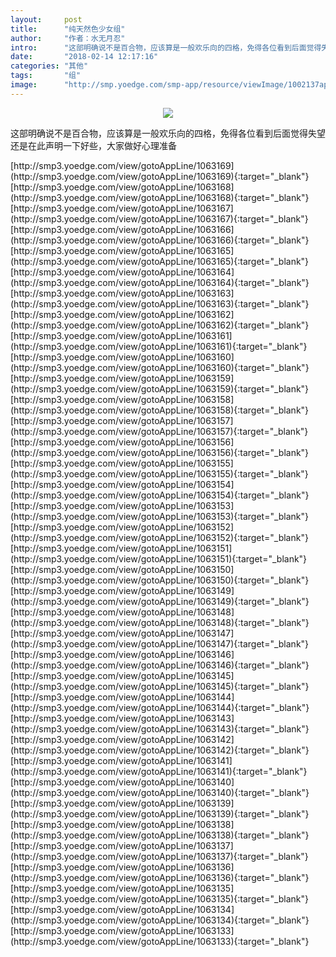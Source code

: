 ```yaml
---
layout:     post
title:      "纯天然色少女组"
author:     "作者：水无月忍"
intro:      "这部明确说不是百合物，应该算是一般欢乐向的四格，免得各位看到后面觉得失望还是在此声明一下好些，大家做好心理准备"
date:       "2018-02-14 12:17:16"
categories: "其他"
tags:       "组"
image:      "http://smp.yoedge.com/smp-app/resource/viewImage/1002137appline.png"
---
```

<div style="text-align: center">
<p><img src="http://smp.yoedge.com/smp-app/resource/viewImage/1002137appline.png"/></p>
</div>
<p class="post-meta">
<span>这部明确说不是百合物，应该算是一般欢乐向的四格，免得各位看到后面觉得失望还是在此声明一下好些，大家做好心理准备</span>
</p>
[http://smp3.yoedge.com/view/gotoAppLine/1063169](http://smp3.yoedge.com/view/gotoAppLine/1063169){:target="_blank"}
[http://smp3.yoedge.com/view/gotoAppLine/1063168](http://smp3.yoedge.com/view/gotoAppLine/1063168){:target="_blank"}
[http://smp3.yoedge.com/view/gotoAppLine/1063167](http://smp3.yoedge.com/view/gotoAppLine/1063167){:target="_blank"}
[http://smp3.yoedge.com/view/gotoAppLine/1063166](http://smp3.yoedge.com/view/gotoAppLine/1063166){:target="_blank"}
[http://smp3.yoedge.com/view/gotoAppLine/1063165](http://smp3.yoedge.com/view/gotoAppLine/1063165){:target="_blank"}
[http://smp3.yoedge.com/view/gotoAppLine/1063164](http://smp3.yoedge.com/view/gotoAppLine/1063164){:target="_blank"}
[http://smp3.yoedge.com/view/gotoAppLine/1063163](http://smp3.yoedge.com/view/gotoAppLine/1063163){:target="_blank"}
[http://smp3.yoedge.com/view/gotoAppLine/1063162](http://smp3.yoedge.com/view/gotoAppLine/1063162){:target="_blank"}
[http://smp3.yoedge.com/view/gotoAppLine/1063161](http://smp3.yoedge.com/view/gotoAppLine/1063161){:target="_blank"}
[http://smp3.yoedge.com/view/gotoAppLine/1063160](http://smp3.yoedge.com/view/gotoAppLine/1063160){:target="_blank"}
[http://smp3.yoedge.com/view/gotoAppLine/1063159](http://smp3.yoedge.com/view/gotoAppLine/1063159){:target="_blank"}
[http://smp3.yoedge.com/view/gotoAppLine/1063158](http://smp3.yoedge.com/view/gotoAppLine/1063158){:target="_blank"}
[http://smp3.yoedge.com/view/gotoAppLine/1063157](http://smp3.yoedge.com/view/gotoAppLine/1063157){:target="_blank"}
[http://smp3.yoedge.com/view/gotoAppLine/1063156](http://smp3.yoedge.com/view/gotoAppLine/1063156){:target="_blank"}
[http://smp3.yoedge.com/view/gotoAppLine/1063155](http://smp3.yoedge.com/view/gotoAppLine/1063155){:target="_blank"}
[http://smp3.yoedge.com/view/gotoAppLine/1063154](http://smp3.yoedge.com/view/gotoAppLine/1063154){:target="_blank"}
[http://smp3.yoedge.com/view/gotoAppLine/1063153](http://smp3.yoedge.com/view/gotoAppLine/1063153){:target="_blank"}
[http://smp3.yoedge.com/view/gotoAppLine/1063152](http://smp3.yoedge.com/view/gotoAppLine/1063152){:target="_blank"}
[http://smp3.yoedge.com/view/gotoAppLine/1063151](http://smp3.yoedge.com/view/gotoAppLine/1063151){:target="_blank"}
[http://smp3.yoedge.com/view/gotoAppLine/1063150](http://smp3.yoedge.com/view/gotoAppLine/1063150){:target="_blank"}
[http://smp3.yoedge.com/view/gotoAppLine/1063149](http://smp3.yoedge.com/view/gotoAppLine/1063149){:target="_blank"}
[http://smp3.yoedge.com/view/gotoAppLine/1063148](http://smp3.yoedge.com/view/gotoAppLine/1063148){:target="_blank"}
[http://smp3.yoedge.com/view/gotoAppLine/1063147](http://smp3.yoedge.com/view/gotoAppLine/1063147){:target="_blank"}
[http://smp3.yoedge.com/view/gotoAppLine/1063146](http://smp3.yoedge.com/view/gotoAppLine/1063146){:target="_blank"}
[http://smp3.yoedge.com/view/gotoAppLine/1063145](http://smp3.yoedge.com/view/gotoAppLine/1063145){:target="_blank"}
[http://smp3.yoedge.com/view/gotoAppLine/1063144](http://smp3.yoedge.com/view/gotoAppLine/1063144){:target="_blank"}
[http://smp3.yoedge.com/view/gotoAppLine/1063143](http://smp3.yoedge.com/view/gotoAppLine/1063143){:target="_blank"}
[http://smp3.yoedge.com/view/gotoAppLine/1063142](http://smp3.yoedge.com/view/gotoAppLine/1063142){:target="_blank"}
[http://smp3.yoedge.com/view/gotoAppLine/1063141](http://smp3.yoedge.com/view/gotoAppLine/1063141){:target="_blank"}
[http://smp3.yoedge.com/view/gotoAppLine/1063140](http://smp3.yoedge.com/view/gotoAppLine/1063140){:target="_blank"}
[http://smp3.yoedge.com/view/gotoAppLine/1063139](http://smp3.yoedge.com/view/gotoAppLine/1063139){:target="_blank"}
[http://smp3.yoedge.com/view/gotoAppLine/1063138](http://smp3.yoedge.com/view/gotoAppLine/1063138){:target="_blank"}
[http://smp3.yoedge.com/view/gotoAppLine/1063137](http://smp3.yoedge.com/view/gotoAppLine/1063137){:target="_blank"}
[http://smp3.yoedge.com/view/gotoAppLine/1063136](http://smp3.yoedge.com/view/gotoAppLine/1063136){:target="_blank"}
[http://smp3.yoedge.com/view/gotoAppLine/1063135](http://smp3.yoedge.com/view/gotoAppLine/1063135){:target="_blank"}
[http://smp3.yoedge.com/view/gotoAppLine/1063134](http://smp3.yoedge.com/view/gotoAppLine/1063134){:target="_blank"}
[http://smp3.yoedge.com/view/gotoAppLine/1063133](http://smp3.yoedge.com/view/gotoAppLine/1063133){:target="_blank"}


